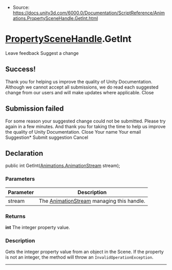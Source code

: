 * Source: https://docs.unity3d.com/6000.0/Documentation/ScriptReference/Animations.PropertySceneHandle.GetInt.html

#  [PropertySceneHandle](https://docs.unity3d.com/6000.0/Documentation/ScriptReference/Animations.PropertySceneHandle.html).GetInt
Leave feedback
Suggest a change
## Success!
Thank you for helping us improve the quality of Unity Documentation. Although we cannot accept all submissions, we do read each suggested change from our users and will make updates where applicable.
Close
## Submission failed
For some reason your suggested change could not be submitted. Please <a>try again</a> in a few minutes. And thank you for taking the time to help us improve the quality of Unity Documentation.
Close
Your name Your email Suggestion* Submit suggestion
Cancel
## Declaration
public int GetInt([Animations.AnimationStream](https://docs.unity3d.com/6000.0/Documentation/ScriptReference/Animations.AnimationStream.html) stream); 
### Parameters
Parameter | Description  
---|---  
stream | The [AnimationStream](https://docs.unity3d.com/6000.0/Documentation/ScriptReference/Animations.AnimationStream.html) managing this handle.  
### Returns
**int** The integer property value. 
### Description
Gets the integer property value from an object in the Scene.
If the property is not an integer, the method will throw an `InvalidOperationException`.
* * *
